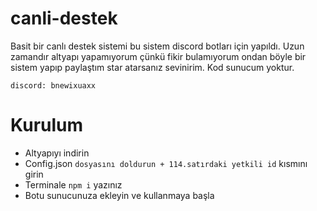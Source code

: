# canli-destek
Basit bir canlı destek sistemi bu sistem discord botları için yapıldı. Uzun zamandır altyapı yapamıyorum çünkü fikir bulamıyorum ondan böyle bir sistem yapıp paylaştım star atarsanız sevinirim. Kod sunucum yoktur.

`discord: bnewixuaxx`


# Kurulum

- Altyapıyı indirin
- Config.json `dosyasını doldurun + 114.satırdaki yetkili id` kısmını girin
- Terminale `npm i` yazınız
- Botu sunucunuza ekleyin ve kullanmaya başla
